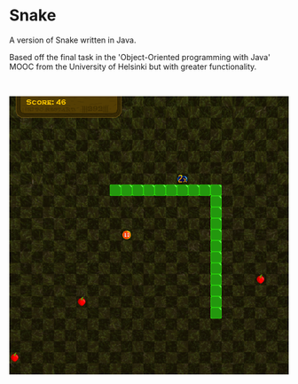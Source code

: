 # Snake
 
A version of Snake written in Java.

Based off the final task in the 'Object-Oriented programming with Java' MOOC from the University of Helsinki but with greater functionality. 

<br>

![](https://github.com/AnonymousVegetable/Snake/blob/master/example.png "Example Screenshot")
